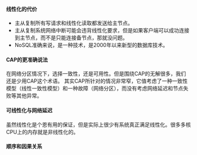 #### 线性化的代价
- 主从复制所有写请求和线性化读取都发送给主节点。 
- 主从复制系统网络中断可能会违背线性化要求，但是如果客户端可以成功连接到主节点，而不是只能连接备节点，那就没问题。
- NoSQL准确来说，是一种技术，是2000年以来新型的数据库技术。


#### CAP的更准确说法
在网络分区情况下，选择一致性，还是可用性。但是围绕CAP的无解很多，我们还是少用CAP这个术语。
其实CAP所针对的情况非常窄，它值考虑了一种一致性模型（线性一致性模型）和一种故障（网络分区），而没有考虑网络延迟和节点失败等其他异常。


#### 可线性化与网络延迟
虽然线性化是个恩有用的保证，但是实际上很少有系统真正满足线性化。很多多核CPU上的内存就是非线性化的。

#### 顺序和因果关系

